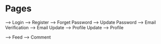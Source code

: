 # Pages

--> Login
--> Register
--> Forget Password
--> Update Password
--> Email Verification
--> Email Update
--> Profile Update
--> Profile

--> Feed
--> Comment
